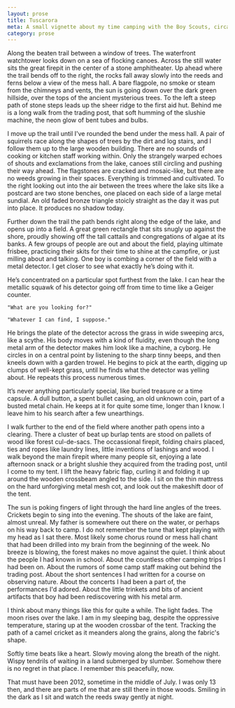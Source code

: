 ```yaml
---
layout: prose
title: Tuscarora
meta: A small vignette about my time camping with the Boy Scouts, circa 2012.
category: prose
---
```


Along the beaten trail between a window of trees. The waterfront watchtower looks down on a sea of flocking canoes. Across the still water sits the great firepit in the center of a stone amphitheater. Up ahead where the trail bends off to the right, the rocks fall away slowly into the reeds and ferns below a view of the mess hall. A bare flagpole, no smoke or steam from the chimneys and vents, the sun is going down over the dark green hillside, over the tops of the ancient mysterious trees. To the left a steep path of stone steps leads up the sheer ridge to the first aid hut. Behind me is a long walk from the trading post, that soft humming of the slushie machine, the neon glow of bent tubes and bulbs.

I move up the trail until I've rounded the bend under the mess hall. A pair of squirrels race along the shapes of trees by the dirt and log stairs, and I follow them up to the large wooden building. There are no sounds of cooking or kitchen staff working within. Only the strangely warped echoes of shouts and exclamations from the lake, canoes still circling and pushing their way ahead. The flagstones are cracked and mosaic-like, but there are no weeds growing in their spaces. Everything is trimmed and cultivated. To the right looking out into the air between the trees where the lake sits like a postcard are two stone benches, one placed on each side of a large metal sundial. An old faded bronze triangle stoicly straight as the day it was put into place. It produces no shadow today.

Further down the trail the path bends right along the edge of the lake, and opens up into a field. A great green rectangle that sits snugly up against the shore, proudly showing off the tall cattails and congregations of algae at its banks. A few groups of people are out and about the field, playing ultimate frisbee, practicing their skits for their time to shine at the campfire, or just milling about and talking. One boy is combing a corner of the field with a metal detector. I get closer to see what exactly he’s doing with it.

He’s concentrated on a particular spot furthest from the lake. I can hear the metallic squawk of his detector going off from time to time like a Geiger counter.

	"What are you looking for?"

	"Whatever I can find, I suppose."

He brings the plate of the detector across the grass in wide sweeping arcs, like a scythe. His body moves with a kind of fluidity, even though the long metal arm of the detector makes him look like a machine, a cyborg. He circles in on a central point by listening to the sharp tinny beeps, and then kneels down with a garden trowel. He begins to pick at the earth, digging up clumps of well-kept grass, until he finds what the detector was yelling about. He repeats this process numerous times.

It’s never anything particularly special, like buried treasure or a time capsule. A dull button, a spent bullet casing, an old unknown coin, part of a busted metal chain. He keeps at it for quite some time, longer than I know. I leave him to his search after a few unearthings.

I walk further to the end of the field where another path opens into a clearing. There a cluster of beat up burlap tents are stood on pallets of wood like forest cul-de-sacs. The occassional firepit, folding chairs placed, ties and ropes like laundry lines, little inventions of lashings and wood. I walk beyond the main firepit where many people sit, enjoying a late afternoon snack or a bright slushie they acquired from the trading post, until I come to my tent. I lift the heavy fabric flap, curling it and folding it up around the wooden crossbeam angled to the side. I sit on the thin mattress on the hard unforgiving metal mesh cot, and look out the makeshift door of the tent.

The sun is poking fingers of light through the hard line angles of the trees. Crickets begin to sing into the evening. The shouts of the lake are faint, almost unreal. My father is somewhere out there on the water, or perhaps on his way back to camp. I do not remember the tune that kept playing with my head as I sat there. Most likely some chorus round or mess hall chant that had been drilled into my brain from the beginning of the week. No breeze is blowing, the forest makes no move against the quiet. I think about the people I had known in school. About the countless other camping trips I had been on. About the rumors of some camp staff making out behind the trading post. About the short sentences I had written for a course on observing nature. About the concerts I had been a part of, the performances I'd adored. About the little trinkets and bits of ancient artifacts that boy had been rediscovering with his metal arm.

I think about many things like this for quite a while. The light fades. The moon rises over the lake. I am in my sleeping bag, despite the oppressive temperature, staring up at the wooden crossbar of the tent. Tracking the path of a camel cricket as it meanders along the grains, along the fabric's shape.

Softly time beats like a heart. Slowly moving along the breath of the night. Wispy tendrils of waiting in a land submerged by slumber. Somehow there is no regret in that place. I remember this peacefully, now.

That must have been 2012, sometime in the middle of July. I was only 13 then, and there are parts of me that are still there in those woods. Smiling in the dark as I sit and watch the reeds sway gently at night.
